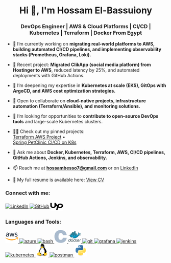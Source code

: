 <h1 align="center">Hi 👋, I'm Hossam El-Bassuiony</h1>
<h3 align="center">DevOps Engineer | AWS & Cloud Platforms | CI/CD | Kubernetes | Terraform | Docker From Egypt</h3>


- 🔭 I’m currently working on **migrating real-world platforms to AWS, building automated CI/CD pipelines, and implementing observability stacks (Prometheus, Grafana, Loki).**

- 🚀 Recent project: **Migrated ClikApp (social media platform) from Hostinger to AWS**, reduced latency by 25%, and automated deployments with GitHub Actions.  

- 🌱 I’m deepening my expertise in **Kubernetes at scale (EKS), GitOps with ArgoCD, and AWS cost optimization strategies.**

- 👯 Open to collaborate on **cloud-native projects, infrastructure automation (Terraform/Ansible), and monitoring solutions.**

- 🤝 I’m looking for opportunities to **contribute to open-source DevOps tools** and large-scale Kubernetes clusters.  

- 👨‍💻 Check out my pinned projects:  
  [Terraform AWS Project](https://github.com/Hossamelbassuiony310/Terraform_Project) •  
  [Spring PetClinic CI/CD on K8s](https://github.com/Hossamelbassuiony310/Spring_Petclinic_CICD_K8s)

- 💬 Ask me about **Docker, Kubernetes, Terraform, AWS, CI/CD pipelines, GitHub Actions, Jenkins, and observability.**

- 📫 Reach me at **hossambesso7@gmail.com** or on [LinkedIn](https://www.linkedin.com/in/hossam-el-bassuiony-43b72622a/)

- 📄 My full resume is available here: [View CV](https://drive.google.com/file/d/1J0Jg1iwBLf89Xw_5dF9LIhNmwAXMKLHz/view?usp=sharing)


<h3 align="left">Connect with me:</h3>
<p align="left">
  <a href="https://linkedin.com/in/hossam-el-bassuiony-43b72622a" target="blank">
    <img align="center" src="https://raw.githubusercontent.com/rahuldkjain/github-profile-readme-generator/master/src/images/icons/Social/linked-in-alt.svg" alt="LinkedIn" height="30" width="40" />
  </a>
  <a href="https://github.com/Hossamelbassuiony310" target="blank">
    <img align="center" src="https://raw.githubusercontent.com/rahuldkjain/github-profile-readme-generator/master/src/images/icons/Social/github.svg" alt="GitHub" height="30" width="40" />
  </a>
  <a href="https://www.upwork.com/freelancers/~016e96fa44933e8afb" target="blank">
    <img align="center" src="./upwork-svgrepo-com.svg" alt="Upwork" height="30" width="40" />
  </a>
</p>


<h3 align="left">Languages and Tools:</h3>
<p align="left"> 
  <a href="https://aws.amazon.com" target="_blank" rel="noreferrer"> <img src="https://raw.githubusercontent.com/devicons/devicon/master/icons/amazonwebservices/amazonwebservices-original-wordmark.svg" alt="aws" width="40" height="40"/> </a> 
  <a href="https://azure.microsoft.com/en-in/" target="_blank" rel="noreferrer"> <img src="https://www.vectorlogo.zone/logos/microsoft_azure/microsoft_azure-icon.svg" alt="azure" width="40" height="40"/> </a> 
  <a href="https://www.gnu.org/software/bash/" target="_blank" rel="noreferrer"> <img src="https://www.vectorlogo.zone/logos/gnu_bash/gnu_bash-icon.svg" alt="bash" width="40" height="40"/> </a> 
  <a href="https://www.cprogramming.com/" target="_blank" rel="noreferrer"> <img src="https://raw.githubusercontent.com/devicons/devicon/master/icons/c/c-original.svg" alt="c" width="40" height="40"/> </a> 
  <a href="https://www.docker.com/" target="_blank" rel="noreferrer"> <img src="https://raw.githubusercontent.com/devicons/devicon/master/icons/docker/docker-original-wordmark.svg" alt="docker" width="40" height="40"/> </a> 
  <a href="https://git-scm.com/" target="_blank" rel="noreferrer"> <img src="https://www.vectorlogo.zone/logos/git-scm/git-scm-icon.svg" alt="git" width="40" height="40"/> </a> 
  <a href="https://grafana.com" target="_blank" rel="noreferrer"> <img src="https://www.vectorlogo.zone/logos/grafana/grafana-icon.svg" alt="grafana" width="40" height="40"/> </a> 
  <a href="https://www.jenkins.io" target="_blank" rel="noreferrer"> <img src="https://www.vectorlogo.zone/logos/jenkins/jenkins-icon.svg" alt="jenkins" width="40" height="40"/> </a> 
  <a href="https://kubernetes.io" target="_blank" rel="noreferrer"> <img src="https://www.vectorlogo.zone/logos/kubernetes/kubernetes-icon.svg" alt="kubernetes" width="40" height="40"/> </a> 
  <a href="https://www.linux.org/" target="_blank" rel="noreferrer"> <img src="https://raw.githubusercontent.com/devicons/devicon/master/icons/linux/linux-original.svg" alt="linux" width="40" height="40"/> </a> 
  <a href="https://postman.com" target="_blank" rel="noreferrer"> <img src="https://www.vectorlogo.zone/logos/getpostman/getpostman-icon.svg" alt="postman" width="40" height="40"/> </a> 
  <a href="https://www.python.org" target="_blank" rel="noreferrer"> <img src="https://raw.githubusercontent.com/devicons/devicon/master/icons/python/python-original.svg" alt="python" width="40" height="40"/> </a> 
</p>
